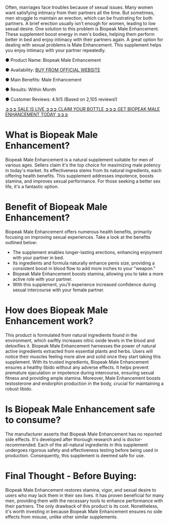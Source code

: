 Often, marriages face troubles because of sexual issues. Many women want satisfying intimacy from their partners all the time. But sometimes, men struggle to maintain an erection, which can be frustrating for both partners. A brief erection usually isn't enough for women, leading to low sexual desire.
One solution to this problem is Biopeak Male Enhancement. These supplement boost energy in men's bodies, helping them perform better in bed and enjoy intimacy with their partners again. A great option for dealing with sexual problems is Male Enhancement. This supplement helps you enjoy intimacy with your partner repeatedly.

● Product Name: Biopeak Male Enhancement

● Availability: [BUY FROM OFFICIAL WEBSITE](https://atozsupplement.com/biopeak-male-enhancement/)

‍● Main Benefits: Male Enhancement

● Results: Within Month

● Customer Reviews: 4.9/5 (Based on 2,105 reviews!)  

[‍➲➲➲ SALE IS LIVE ➲➲➲ CLAIM YOUR BOTTLE ➲➲➲ GET BIOPEAK MALE ENHANCEMENT TODAY ➲➲➲](https://atozsupplement.com/biopeak-male-enhancement/)

# What is Biopeak Male Enhancement?

Biopeak Male Enhancement is a natural supplement suitable for men of various ages. Sellers claim it's the top choice for maximizing male potency in today's market. Its effectiveness stems from its natural ingredients, each offering health benefits. This supplement addresses impotence, boosts stamina, and improves sexual performance. For those seeking a better sex life, it's a fantastic option.

# Benefit of Biopeak Male Enhancement? 

Biopeak Male Enhancement offers numerous health benefits, primarily focusing on improving sexual experiences. Take a look at the benefits outlined below:

- The supplement enables longer-lasting erections, enhancing enjoyment with your partner in bed.
- Its ingredients and formula naturally enhance penis size, providing a consistent boost in blood flow to add more inches to your "weapon."
- Biopeak Male Enhancement boosts stamina, allowing you to take a more active role with your partner.
- With this supplement, you'll experience increased confidence during sexual intercourse with your female partner.

# How does Biopeak Male Enhancement work?

This product is formulated from natural ingredients found in the environment, which swiftly increases nitric oxide levels in the blood and detoxifies it. Biopeak Male Enhancement harnesses the power of natural active ingredients extracted from essential plants and herbs. Users will notice their muscles feeling more alive and solid once they start taking this supplement.
With its trusted ingredients, Biopeak Male Enhancement ensures a healthy libido without any adverse effects. It helps prevent premature ejaculation or impotence during intercourse, ensuring sexual fitness and providing ample stamina. Moreover, Male Enhancement boosts testosterone and endorphin production in the body, crucial for maintaining a robust libido.

# Is Biopeak Male Enhancement safe to consume?

The manufacturer asserts that Biopeak Male Enhancement has no reported side effects. It's developed after thorough research and is doctor-recommended. Each of the all-natural ingredients in this supplement undergoes rigorous safety and effectiveness testing before being used in production. Consequently, this supplement is deemed safe for use.

# Final Thought - Before Buying:

Biopeak Male Enhancement restores stamina, vigor, and sexual desire to users who may lack them in their sex lives. It has proven beneficial for many men, providing them with the necessary tools to enhance performance with their partners. The only drawback of this product is its cost. Nonetheless, it's worth investing in because Biopeak Male Enhancement ensures no side effects from misuse, unlike other similar supplements.
